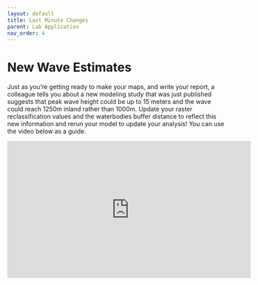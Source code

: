 ```yaml
---
layout: default
title: Last Minute Changes
parent: Lab Application
nav_order: 4
---
```


# New Wave Estimates

Just as you’re getting ready to make your maps, and write your report, a colleague  tells you about a new modeling study that was just published suggests that peak wave height could be up to 15 meters and the wave could reach 1250m inland rather than 1000m.  Update your raster reclassification values and the waterbodies buffer distance to reflect this new information and rerun your model to update your analysis!  You can use the video below as a guide.

<iframe width="560" height="315" src="https://www.youtube.com/embed/NgDIcFu52xk" title="YouTube video player" frameborder="0" allow="accelerometer; autoplay; clipboard-write; encrypted-media; gyroscope; picture-in-picture" allowfullscreen></iframe>
